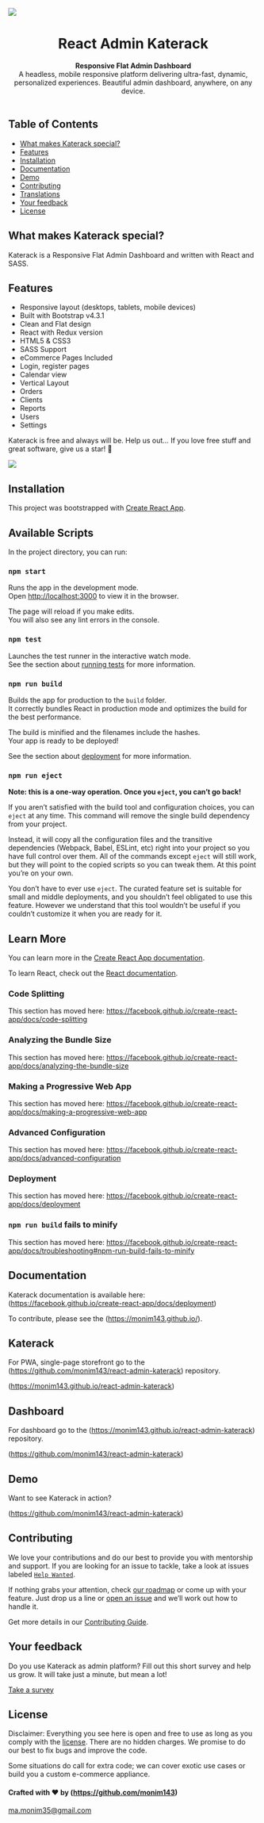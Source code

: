 ![](screenshots/screenshot1.png)

<div align="center">
  <h1>React Admin Katerack</h1>
</div>

<div align="center">
  <strong>Responsive Flat Admin Dashboard</strong>
</div>

<div align="center">
  A headless, mobile responsive platform delivering ultra-fast, dynamic, personalized experiences. Beautiful admin dashboard, anywhere, on any device.
</div>


<br>

## Table of Contents

- [What makes Katerack special?](#what-makes-Katerack-special)
- [Features](#features)
- [Installation](#installation)
- [Documentation](#documentation)
- [Demo](#demo)
- [Contributing](#contributing)
- [Translations](#translations)
- [Your feedback](#your-feedback)
- [License](#license)

## What makes Katerack special?

Katerack is a Responsive Flat Admin Dashboard and written with React and SASS.

## Features

- Responsive layout (desktops, tablets, mobile devices)
- Built with Bootstrap v4.3.1
- Clean and Flat design
- React with Redux version
- HTML5 & CSS3
- SASS Support
- eCommerce Pages Included
- Login, register pages
- Calendar view
- Vertical Layout
- Orders
- Clients
- Reports
- Users
- Settings

Katerack is free and always will be.
Help us out… If you love free stuff and great software, give us a star! 🌟

![](screenshots/screenshot2.png)

## Installation
This project was bootstrapped with [Create React App](https://github.com/facebook/create-react-app).

## Available Scripts

In the project directory, you can run:

### `npm start`

Runs the app in the development mode.<br>
Open [http://localhost:3000](http://localhost:3000) to view it in the browser.

The page will reload if you make edits.<br>
You will also see any lint errors in the console.

### `npm test`

Launches the test runner in the interactive watch mode.<br>
See the section about [running tests](https://facebook.github.io/create-react-app/docs/running-tests) for more information.

### `npm run build`

Builds the app for production to the `build` folder.<br>
It correctly bundles React in production mode and optimizes the build for the best performance.

The build is minified and the filenames include the hashes.<br>
Your app is ready to be deployed!

See the section about [deployment](https://facebook.github.io/create-react-app/docs/deployment) for more information.

### `npm run eject`

**Note: this is a one-way operation. Once you `eject`, you can’t go back!**

If you aren’t satisfied with the build tool and configuration choices, you can `eject` at any time. This command will remove the single build dependency from your project.

Instead, it will copy all the configuration files and the transitive dependencies (Webpack, Babel, ESLint, etc) right into your project so you have full control over them. All of the commands except `eject` will still work, but they will point to the copied scripts so you can tweak them. At this point you’re on your own.

You don’t have to ever use `eject`. The curated feature set is suitable for small and middle deployments, and you shouldn’t feel obligated to use this feature. However we understand that this tool wouldn’t be useful if you couldn’t customize it when you are ready for it.

## Learn More

You can learn more in the [Create React App documentation](https://facebook.github.io/create-react-app/docs/getting-started).

To learn React, check out the [React documentation](https://reactjs.org/).

### Code Splitting

This section has moved here: https://facebook.github.io/create-react-app/docs/code-splitting

### Analyzing the Bundle Size

This section has moved here: https://facebook.github.io/create-react-app/docs/analyzing-the-bundle-size

### Making a Progressive Web App

This section has moved here: https://facebook.github.io/create-react-app/docs/making-a-progressive-web-app

### Advanced Configuration

This section has moved here: https://facebook.github.io/create-react-app/docs/advanced-configuration

### Deployment

This section has moved here: https://facebook.github.io/create-react-app/docs/deployment

### `npm run build` fails to minify

This section has moved here: https://facebook.github.io/create-react-app/docs/troubleshooting#npm-run-build-fails-to-minify


## Documentation

Katerack documentation is available here: (https://facebook.github.io/create-react-app/docs/deployment)

To contribute, please see the (https://monim143.github.io/).


## Katerack

For PWA, single-page storefront go to the (https://github.com/monim143/react-admin-katerack) repository.

(https://monim143.github.io/react-admin-katerack)

## Dashboard

For dashboard go to the (https://monim143.github.io/react-admin-katerack) repository.

(https://github.com/monim143/react-admin-katerack)

## Demo

Want to see Katerack in action?

(https://github.com/monim143/react-admin-katerack)

## Contributing

We love your contributions and do our best to provide you with mentorship and support. If you are looking for an issue to tackle, take a look at issues labeled [`Help Wanted`](https://github.com/monim143/react-admin-katerack).

If nothing grabs your attention, check [our roadmap](https://github.com/monim143/react-admin-katerack) or come up with your feature. Just drop us a line or [open an issue](https://github.com/monim143/react-admin-katerack/issues/new) and we’ll work out how to handle it.

Get more details in our [Contributing Guide](https://github.com/monim143).

## Your feedback

Do you use Katerack as admin platform?
Fill out this short survey and help us grow. It will take just a minute, but mean a lot!

[Take a survey](https://github.com/monim143/react-admin-katerack)

## License

Disclaimer: Everything you see here is open and free to use as long as you comply with the [license](https://github.com/monim143/react-admin-katerack/blob/master/LICENSE). There are no hidden charges. We promise to do our best to fix bugs and improve the code.

Some situations do call for extra code; we can cover exotic use cases or build you a custom e-commerce appliance.

#### Crafted with ❤️ by (https://github.com/monim143)

ma.monim35@gmail.com